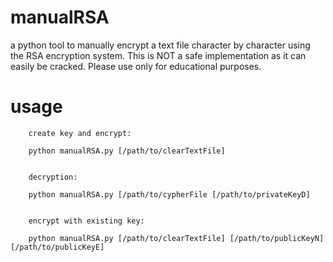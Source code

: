 manualRSA
=========

a python tool to manually encrypt a text file character by character using the RSA encryption system. This is NOT a safe implementation as it can easily be cracked. Please use only for educational purposes.


usage
=====
        create key and encrypt:

        python manualRSA.py [/path/to/clearTextFile]


        decryption:

        python manualRSA.py [/path/to/cypherFile [/path/to/privateKeyD]


        encrypt with existing key:

        python manualRSA.py [/path/to/clearTextFile] [/path/to/publicKeyN] [/path/to/publicKeyE]
